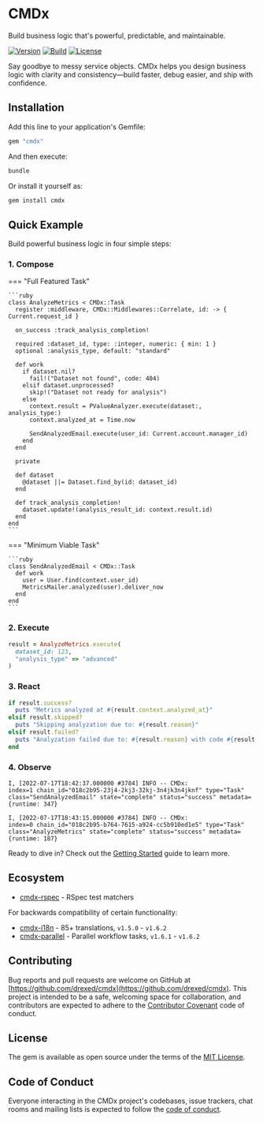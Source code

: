 # CMDx

Build business logic that's powerful, predictable, and maintainable.

[![Version](https://img.shields.io/gem/v/cmdx)](https://rubygems.org/gems/cmdx)
[![Build](https://github.com/drexed/cmdx/actions/workflows/ci.yml/badge.svg)](https://github.com/drexed/cmdx/actions/workflows/ci.yml)
[![License](https://img.shields.io/github/license/drexed/cmdx)](https://github.com/drexed/cmdx/blob/main/LICENSE.txt)

Say goodbye to messy service objects. CMDx helps you design business logic with clarity and consistency—build faster, debug easier, and ship with confidence.

## Installation

Add this line to your application's Gemfile:

```ruby
gem "cmdx"
```

And then execute:

```bash
bundle
```

Or install it yourself as:

```bash
gem install cmdx
```

## Quick Example

Build powerful business logic in four simple steps:

### 1. Compose

=== "Full Featured Task"

    ```ruby
    class AnalyzeMetrics < CMDx::Task
      register :middleware, CMDx::Middlewares::Correlate, id: -> { Current.request_id }

      on_success :track_analysis_completion!

      required :dataset_id, type: :integer, numeric: { min: 1 }
      optional :analysis_type, default: "standard"

      def work
        if dataset.nil?
          fail!("Dataset not found", code: 404)
        elsif dataset.unprocessed?
          skip!("Dataset not ready for analysis")
        else
          context.result = PValueAnalyzer.execute(dataset:, analysis_type:)
          context.analyzed_at = Time.now

          SendAnalyzedEmail.execute(user_id: Current.account.manager_id)
        end
      end

      private

      def dataset
        @dataset ||= Dataset.find_by(id: dataset_id)
      end

      def track_analysis_completion!
        dataset.update!(analysis_result_id: context.result.id)
      end
    end
    ```

=== "Minimum Viable Task"

    ```ruby
    class SendAnalyzedEmail < CMDx::Task
      def work
        user = User.find(context.user_id)
        MetricsMailer.analyzed(user).deliver_now
      end
    end
    ```

### 2. Execute

```ruby
result = AnalyzeMetrics.execute(
  dataset_id: 123,
  "analysis_type" => "advanced"
)
```

### 3. React

```ruby
if result.success?
  puts "Metrics analyzed at #{result.context.analyzed_at}"
elsif result.skipped?
  puts "Skipping analyzation due to: #{result.reason}"
elsif result.failed?
  puts "Analyzation failed due to: #{result.reason} with code #{result.metadata[:code]}"
end
```

### 4. Observe

```log
I, [2022-07-17T18:42:37.000000 #3784] INFO -- CMDx:
index=1 chain_id="018c2b95-23j4-2kj3-32kj-3n4jk3n4jknf" type="Task" class="SendAnalyzedEmail" state="complete" status="success" metadata={runtime: 347}

I, [2022-07-17T18:43:15.000000 #3784] INFO -- CMDx:
index=0 chain_id="018c2b95-b764-7615-a924-cc5b910ed1e5" type="Task" class="AnalyzeMetrics" state="complete" status="success" metadata={runtime: 187}
```

Ready to dive in? Check out the [Getting Started](getting_started.md) guide to learn more.

## Ecosystem

- [cmdx-rspec](https://github.com/drexed/cmdx-rspec) - RSpec test matchers

For backwards compatibility of certain functionality:

- [cmdx-i18n](https://github.com/drexed/cmdx-i18n) - 85+ translations, `v1.5.0` - `v1.6.2`
- [cmdx-parallel](https://github.com/drexed/cmdx-parallel) - Parallel workflow tasks, `v1.6.1` - `v1.6.2`

## Contributing

Bug reports and pull requests are welcome on GitHub at [https://github.com/drexed/cmdx](https://github.com/drexed/cmdx). This project is intended to be a safe, welcoming space for collaboration, and contributors are expected to adhere to the [Contributor Covenant](http://contributor-covenant.org) code of conduct.

## License

The gem is available as open source under the terms of the [MIT License](https://opensource.org/licenses/MIT).

## Code of Conduct

Everyone interacting in the CMDx project's codebases, issue trackers, chat rooms and mailing lists is expected to follow the [code of conduct](https://github.com/drexed/cmdx/blob/main/CODE_OF_CONDUCT.md).
